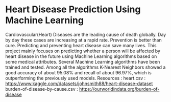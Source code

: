 # Heart Disease Prediction Using Machine Learning
   Cardiovascular(Heart) Diseases are the leading cause of death globally. Day by day these cases are increasing at a rapid rate. Prevention is better than cure. Predicting and preventing heart disease can save many lives. This project mainly focuses on predicting whether a person will be affected by heart disease in the future using Machine Learning algorithms based on some medical attributes. Several Machine Learning algorithms have been trained and tested. Among all the algorithms K-Nearest Neighbors showed a good accuracy of about 95.08% and recall of about 96.97%, which is outperforming the previously used models.
Resources :
heart.csv : https://www.kaggle.com/datasets/johnsmith88/heart-disease-dataset
burden-of-disease-by-cause.csv : https://ourworldindata.org/burden-of-disease
